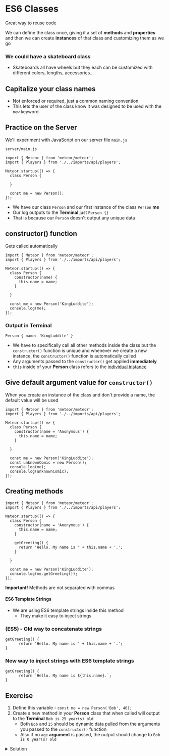 # ES6 Classes
Great way to reuse code

We can define the class once, giving it a set of **methods** and **properties** and then we can create **instances** of that class and customizing them as we go

### We could have a skateboard class
* Skateboards all have wheels but they each can be customized with different colors, lengths, accessories...

## Capitalize your class names
- Not enforced or required, just a common naming convention
- This lets the user of the class know it was designed to be used with the `new` keyword

## Practice on the Server
We'll experiment with JavaScript on our server file `main.js`

`server/main.js`

```
import { Meteor } from 'meteor/meteor';
import { Players } from './../imports/api/players';

Meteor.startup(() => {
  class Person {
    
  }

  const me = new Person();
});
```

* We have our class `Person` and our first instance of the class `Person` **me**
* Our log outputs to the **Terminal** just `Person {}`
* That is because our `Person` doesn't output any unique data

## constructor() function
Gets called automatically

```
import { Meteor } from 'meteor/meteor';
import { Players } from './../imports/api/players';

Meteor.startup(() => {
  class Person {
    constructor(name) {
      this.name = name;
    }

  }

  const me = new Person('KingLuddite');
  console.log(me);
});
```

### Output in Terminal 
`Person { name: 'KingLuddite' }`

* We have to specifically call all other methods inside the class but the `constructor()` function is unique and whenever we create a new instance, the `constructor()` function is automatically called
* Any arguments passed to the `constructor()` get applied **immediately**
* `this` inside of your **Person** class refers to the <u>individual instance</u>

## Give default argument value for `constructor()`
When you create an instance of the class and don't provide a name, the default value will be used

```
import { Meteor } from 'meteor/meteor';
import { Players } from './../imports/api/players';

Meteor.startup(() => {
  class Person {
    constructor(name = 'Anonymous') {
      this.name = name;
    }

  }

  const me = new Person('KingLuddite');
  const unknownComic = new Person();
  console.log(me);
  console.log(unknownComic);
});
```

## Creating methods
```
import { Meteor } from 'meteor/meteor';
import { Players } from './../imports/api/players';

Meteor.startup(() => {
  class Person {
    constructor(name = 'Anonymous') {
      this.name = name;
    }

    getGreeting() {
      return 'Hello. My name is ' + this.name + '.';
    }

  }

  const me = new Person('KingLuddite');
  console.log(me.getGreeting());
});
```


**Important!** Methods are not separated with commas

#### ES6 Template Strings
* We are using ES6 template strings inside this method
    - They make it easy to inject strings

### (ES5) - Old way to concatenate strings
```
getGreeting() {
      return 'Hello. My name is ' + this.name + '.';
}
```

### New way to inject strings with ES6 template strings
```
getGreeting() {
      return `Hello. My name is ${this.name}.`;
}
```

## Exercise
1. Define this variable - `const me = new Person('Bob', 40);` 
2. Create a new method in your **Person** class that when called will output to the **Terminal** `Bob is 25 year(s) old`
    * Both `Bob` and `25` should be dynamic data pulled from the arguments you passed to the `constructor()` function
    * Also if no `age` **argument** is passed, the output should change to `Bob is 0 year(s) old`

<details>
  <summary>Solution</summary>
```
import { Meteor } from 'meteor/meteor';
import { Players } from './../imports/api/players';

Meteor.startup(() => {
  class Person {
    constructor(name = 'Anonymous', age = 0) {
      this.name = name;
      this.age = age;
    }

    getGreeting() {
      return `Hello. My name is ${this.name}.`;
    }

    getPersonDescription() {
      return `${this.name} is ${this.age} year(s) old.`;
    }

  }

  const me = new Person('KingLuddite', 40);
  console.log(me.getPersonDescription());
});
```
</details>


